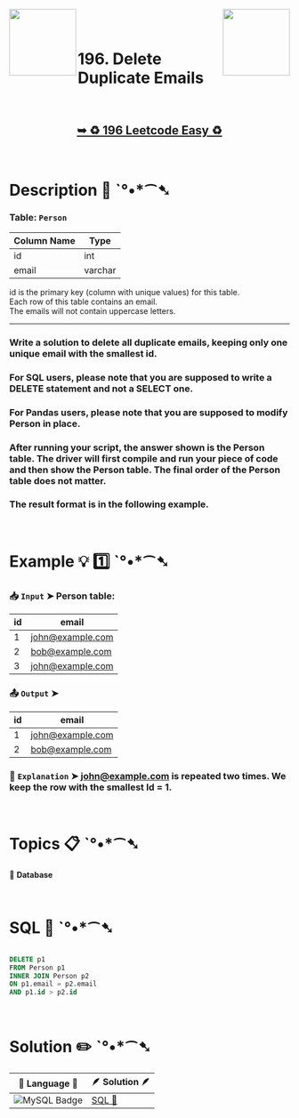 
[<img align="left" src ="https://github.com/user-attachments/assets/c5e05cce-05ba-4f7d-8cea-67dc1112ab98" width = "120px" />](https://github.com/Prakhar-002/LEETCODE/tree/main/%F0%9F%93%9A%20Study%20%F0%9F%8E%A7%20Plan%20%F0%9F%91%A8%F0%9F%8F%BB%E2%80%8D%F0%9F%92%BB/%F0%9F%93%A6%20SQL%2050%20-%20%F0%9F%8C%BD%20Crack%20SQL%20Interview/%F0%9F%94%AC%20Examine%20Thoroughly%20%F0%9F%A7%AC/07%20Advanced%20String%20Functions%20%26%20Regex%20%26%20Clause/Day%20%E2%9E%BA%2045%20%F0%9F%8C%BD1527.%20Patients%20With%20a%20Condition)
[<img align="right" src ="https://github.com/user-attachments/assets/6614aa7c-a424-4349-b963-2111d9e9aa0d" width = "120px" />](https://github.com/Prakhar-002/LEETCODE/tree/main/%F0%9F%93%9A%20Study%20%F0%9F%8E%A7%20Plan%20%F0%9F%91%A8%F0%9F%8F%BB%E2%80%8D%F0%9F%92%BB/%F0%9F%93%A6%20SQL%2050%20-%20%F0%9F%8C%BD%20Crack%20SQL%20Interview/%F0%9F%94%AC%20Examine%20Thoroughly%20%F0%9F%A7%AC/07%20Advanced%20String%20Functions%20%26%20Regex%20%26%20Clause/Day%20%E2%9E%BA%2047%20%F0%9F%8C%BD%20176.%20Second%20Highest%20Salary)

</br>
</br>

# 196. Delete Duplicate Emails

</br>

<h2 align="center"> 

<a href="https://leetcode.com/problems/delete-duplicate-emails/description/?envType=study-plan-v2&envId=top-sql-50"><strong>➥ ♻️ 196 Leetcode Easy ♻️ </strong></a>
</h2>

</br>

# Description 📜 ˋ°•*⁀➷

### Table: `Person`

| Column Name | Type    |
|-------------|---------|
| id          | int     |
| email       | varchar |

id is the primary key (column with unique values) for this table.</br>
Each row of this table contains an email. </br>The emails will not contain uppercase letters.

---

### Write a solution to delete all duplicate emails, keeping only one unique email with the smallest id.

### For SQL users, please note that you are supposed to write a DELETE statement and not a SELECT one.

### For Pandas users, please note that you are supposed to modify Person in place.

### After running your script, the answer shown is the Person table. The driver will first compile and run your piece of code and then show the Person table. The final order of the Person table does not matter.

### The result format is in the following example.

</br>

# Example 💡 1️⃣ ˋ°•*⁀➷

  ### 📥 `Input`  ➤ Person table:

| id | email            |
| -- | ---------------- |
| 1  | john@example.com |
| 2  | bob@example.com  |
| 3  | john@example.com |

  ### 📤 `Output`  ➤

| id | email            |
| -- | ---------------- |
| 1  | john@example.com |
| 2  | bob@example.com  |

  ### 🔦 `Explanation`  ➤ john@example.com is repeated two times. We keep the row with the smallest Id = 1.

</br>

# Topics 📋 ˋ°•*⁀➷

🔸 **Database**  </br>

</br>

# SQL 🕍 ˋ°•*⁀➷

```sql

DELETE p1
FROM Person p1
INNER JOIN Person p2
ON p1.email = p2.email 
AND p1.id > p2.id

```

</br>

# Solution ✏️ ˋ°•*⁀➷

| 📒 Language 📒  | 🪶 Solution 🪶 |
| ------------- | ------------- |
|  ![MySQL Badge](https://img.shields.io/badge/MySQL-4479A1?logo=mysql&logoColor=fff&style=for-the-badge)  | [SQL 🕍](https://github.com/Prakhar-002/LEETCODE/blob/main/%F0%9F%93%9A%20Study%20%F0%9F%8E%A7%20Plan%20%F0%9F%91%A8%F0%9F%8F%BB%E2%80%8D%F0%9F%92%BB/%F0%9F%93%A6%20SQL%2050%20-%20%F0%9F%8C%BD%20Crack%20SQL%20Interview/%F0%9F%94%AC%20Examine%20Thoroughly%20%F0%9F%A7%AC/07%20Advanced%20String%20Functions%20%26%20Regex%20%26%20Clause/Day%20%E2%9E%BA%2046%20%F0%9F%8C%BD%20196.%20Delete%20Duplicate%20Emails/%F0%9F%95%8D%20SQL%20-%20196.%20Delete%20Duplicate%20Email.sql) |